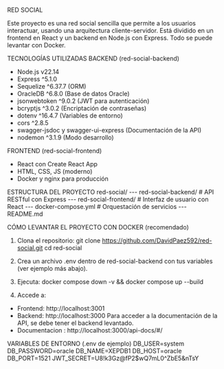 RED SOCIAL

Este proyecto es una red social sencilla que permite a los usuarios interactuar, usando una arquitectura
cliente-servidor. Está dividido en un frontend en React y un backend en Node.js con Express. Todo se puede
levantar con Docker.


TECNOLOGÍAS UTILIZADAS
BACKEND (red-social-backend)
- Node.js v22.14
- Express ^5.1.0
- Sequelize ^6.37.7 (ORM)
- OracleDB ^6.8.0 (Base de datos Oracle)
- jsonwebtoken ^9.0.2 (JWT para autenticación)
- bcryptjs ^3.0.2 (Encriptación de contraseñas)
- dotenv ^16.4.7 (Variables de entorno)
- cors ^2.8.5
- swagger-jsdoc y swagger-ui-express (Documentación de la API)
- nodemon ^3.1.9 (Modo desarrollo)
  
FRONTEND (red-social-frontend)
- React con Create React App
- HTML, CSS, JS (moderno)
- Docker y nginx para producción

ESTRUCTURA DEL PROYECTO
red-social/
--- red-social-backend/ # API RESTful con Express
--- red-social-frontend/ # Interfaz de usuario con React
--- docker-compose.yml # Orquestación de servicios
--- README.md


CÓMO LEVANTAR EL PROYECTO
CON DOCKER (recomendado)
1. Clona el repositorio:
 git clone https://github.com/DavidPaez592/red-social.git
 cd red-social

1. Crea un archivo .env dentro de red-social-backend con tus variables (ver ejemplo más abajo).

2. Ejecuta:
 docker compose down -v && docker compose up --build

1. Accede a:
 - Frontend: http://localhost:3001
 - Backend: http://localhost:3000
 Para acceder a la documentación de la API, se debe tener el backend levantado.
 - Documentacion : http://localhost:3000/api-docs/#/


VARIABLES DE ENTORNO (.env de ejemplo)
DB_USER=system
DB_PASSWORD=oracle
DB_NAME=XEPDB1
DB_HOST=oracle
DB_PORT=1521
JWT_SECRET=U8!k3Gz@fP2$wQ7mL0^ZbE5&nTsY
